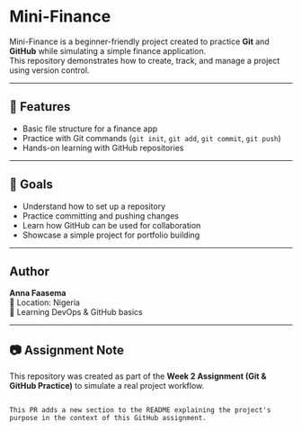 
#  Mini-Finance

Mini-Finance is a beginner-friendly project created to practice **Git** and **GitHub** while simulating a simple finance application.  
This repository demonstrates how to create, track, and manage a project using version control.

---

## 📌 Features
- Basic file structure for a finance app
- Practice with Git commands (`git init`, `git add`, `git commit`, `git push`)
- Hands-on learning with GitHub repositories

---

## 🚀 Goals
- Understand how to set up a repository
- Practice committing and pushing changes
- Learn how GitHub can be used for collaboration
- Showcase a simple project for portfolio building

---

##  Author
**Anna Faasema**  
📍 Location: Nigeria  
🌱 Learning DevOps & GitHub basics  

---

## 📷 Assignment Note
This repository was created as part of the **Week 2 Assignment (Git & GitHub Practice)** to simulate a real project workflow.
```

This PR adds a new section to the README explaining the project's purpose in the context of this GitHub assignment.



